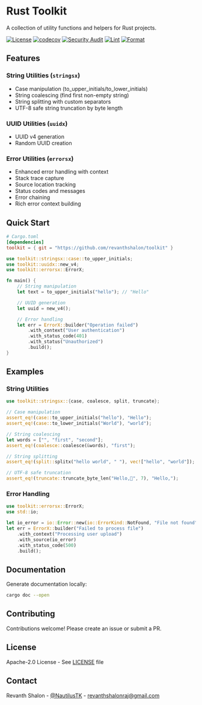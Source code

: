 # Rust Toolkit

A collection of utility functions and helpers for Rust projects.

[![License](https://img.shields.io/badge/License-Apache%202.0-blue.svg)](https://opensource.org/licenses/Apache-2.0) [![codecov](https://codecov.io/gh/Revanthshalon/toolkit/graph/badge.svg?token=t0zuCeUcsB)](https://codecov.io/gh/Revanthshalon/toolkit) [![Security Audit](https://github.com/Revanthshalon/toolkit/actions/workflows/audit.yml/badge.svg)](https://github.com/Revanthshalon/toolkit/actions/workflows/audit.yml) [![Lint](https://github.com/Revanthshalon/toolkit/actions/workflows/lint.yml/badge.svg)](https://github.com/Revanthshalon/toolkit/actions/workflows/lint.yml) [![Format](https://github.com/Revanthshalon/toolkit/actions/workflows/format.yml/badge.svg)](https://github.com/Revanthshalon/toolkit/actions/workflows/format.yml)

## Features

### String Utilities (`stringsx`)
- Case manipulation (to_upper_initials/to_lower_initials)
- String coalescing (find first non-empty string)
- String splitting with custom separators
- UTF-8 safe string truncation by byte length

### UUID Utilities (`uuidx`)
- UUID v4 generation
- Random UUID creation

### Error Utilities (`errorsx`)
- Enhanced error handling with context
- Stack trace capture
- Source location tracking
- Status codes and messages
- Error chaining
- Rich error context building

## Quick Start

```toml
# Cargo.toml
[dependencies]
toolkit = { git = "https://github.com/revanthshalon/toolkit" }
```

```rust
use toolkit::stringsx::case::to_upper_initials;
use toolkit::uuidx::new_v4;
use toolkit::errorsx::ErrorX;

fn main() {
    // String manipulation
    let text = to_upper_initials("hello"); // "Hello"

    // UUID generation
    let uuid = new_v4();

    // Error handling
    let err = ErrorX::builder("Operation failed")
        .with_context("User authentication")
        .with_status_code(401)
        .with_status("Unauthorized")
        .build();
}
```

## Examples

### String Utilities
```rust
use toolkit::stringsx::{case, coalesce, split, truncate};

// Case manipulation
assert_eq!(case::to_upper_initials("hello"), "Hello");
assert_eq!(case::to_lower_initials("World"), "world");

// String coalescing
let words = ["", "first", "second"];
assert_eq!(coalesce::coalesce(&words), "first");

// String splitting
assert_eq!(split::splitx("hello world", " "), vec!["hello", "world"]);

// UTF-8 safe truncation
assert_eq!(truncate::truncate_byte_len("Hello,🚧", 7), "Hello,");
```

### Error Handling
```rust
use toolkit::errorsx::ErrorX;
use std::io;

let io_error = io::Error::new(io::ErrorKind::NotFound, "File not found");
let err = ErrorX::builder("Failed to process file")
    .with_context("Processing user upload")
    .with_source(io_error)
    .with_status_code(500)
    .build();
```

## Documentation

Generate documentation locally:
```bash
cargo doc --open
```

## Contributing

Contributions welcome! Please create an issue or submit a PR.

## License

Apache-2.0 License - See [LICENSE](LICENSE) file

## Contact

Revanth Shalon - [@NautilusTK](https://x.com/NautilusTK) - revanthshalonraj@gmail.com
